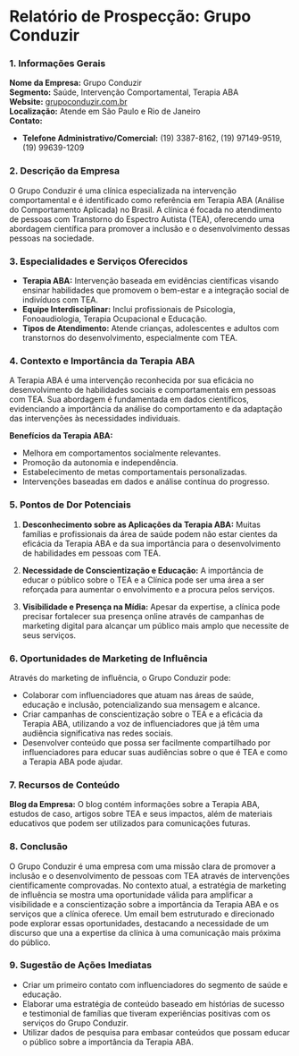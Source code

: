# Relatório de Prospecção: Grupo Conduzir

### 1. Informações Gerais

**Nome da Empresa:** Grupo Conduzir  
**Segmento:** Saúde, Intervenção Comportamental, Terapia ABA  
**Website:** [grupoconduzir.com.br](http://www.grupoconduzir.com.br)  
**Localização:** Atende em São Paulo e Rio de Janeiro  
**Contato:**  
- **Telefone Administrativo/Comercial:** (19) 3387-8162, (19) 97149-9519, (19) 99639-1209  

### 2. Descrição da Empresa

O Grupo Conduzir é uma clínica especializada na intervenção comportamental e é identificado como referência em Terapia ABA (Análise do Comportamento Aplicada) no Brasil. A clínica é focada no atendimento de pessoas com Transtorno do Espectro Autista (TEA), oferecendo uma abordagem científica para promover a inclusão e o desenvolvimento dessas pessoas na sociedade.

### 3. Especialidades e Serviços Oferecidos

- **Terapia ABA:** Intervenção baseada em evidências científicas visando ensinar habilidades que promovem o bem-estar e a integração social de indivíduos com TEA.
- **Equipe Interdisciplinar:** Inclui profissionais de Psicologia, Fonoaudiologia, Terapia Ocupacional e Educação.
- **Tipos de Atendimento:** Atende crianças, adolescentes e adultos com transtornos do desenvolvimento, especialmente com TEA.

### 4. Contexto e Importância da Terapia ABA

A Terapia ABA é uma intervenção reconhecida por sua eficácia no desenvolvimento de habilidades sociais e comportamentais em pessoas com TEA. Sua abordagem é fundamentada em dados científicos, evidenciando a importância da análise do comportamento e da adaptação das intervenções às necessidades individuais.

**Benefícios da Terapia ABA:**
- Melhora em comportamentos socialmente relevantes.
- Promoção da autonomia e independência.
- Estabelecimento de metas comportamentais personalizadas.
- Intervenções baseadas em dados e análise contínua do progresso.

### 5. Pontos de Dor Potenciais

1. **Desconhecimento sobre as Aplicações da Terapia ABA:** Muitas famílias e profissionais da área de saúde podem não estar cientes da eficácia da Terapia ABA e da sua importância para o desenvolvimento de habilidades em pessoas com TEA.
  
2. **Necessidade de Conscientização e Educação:** A importância de educar o público sobre o TEA e a Clínica pode ser uma área a ser reforçada para aumentar o envolvimento e a procura pelos serviços.

3. **Visibilidade e Presença na Mídia:** Apesar da expertise, a clínica pode precisar fortalecer sua presença online através de campanhas de marketing digital para alcançar um público mais amplo que necessite de seus serviços.

### 6. Oportunidades de Marketing de Influência

Através do marketing de influência, o Grupo Conduzir pode:
- Colaborar com influenciadores que atuam nas áreas de saúde, educação e inclusão, potencializando sua mensagem e alcance.
- Criar campanhas de conscientização sobre o TEA e a eficácia da Terapia ABA, utilizando a voz de influenciadores que já têm uma audiência significativa nas redes sociais.
- Desenvolver conteúdo que possa ser facilmente compartilhado por influenciadores para educar suas audiências sobre o que é TEA e como a Terapia ABA pode ajudar.

### 7. Recursos de Conteúdo

**Blog da Empresa:** O blog contém informações sobre a Terapia ABA, estudos de caso, artigos sobre TEA e seus impactos, além de materiais educativos que podem ser utilizados para comunicações futuras.

### 8. Conclusão

O Grupo Conduzir é uma empresa com uma missão clara de promover a inclusão e o desenvolvimento de pessoas com TEA através de intervenções cientificamente comprovadas. No contexto atual, a estratégia de marketing de influência se mostra uma oportunidade válida para amplificar a visibilidade e a conscientização sobre a importância da Terapia ABA e os serviços que a clínica oferece. Um email bem estruturado e direcionado pode explorar essas oportunidades, destacando a necessidade de um discurso que una a expertise da clínica à uma comunicação mais próxima do público. 

### 9. Sugestão de Ações Imediatas

- Criar um primeiro contato com influenciadores do segmento de saúde e educação.
- Elaborar uma estratégia de conteúdo baseado em histórias de sucesso e testimonial de famílias que tiveram experiências positivas com os serviços do Grupo Conduzir.
- Utilizar dados de pesquisa para embasar conteúdos que possam educar o público sobre a importância da Terapia ABA.